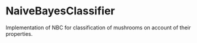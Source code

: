 # NaiveBayesClassifier
Implementation of NBC for classification of mushrooms on account of their properties.
